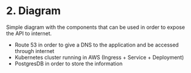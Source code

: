 
# 2. Diagram

Simple diagram with the components that can be used in order to expose the API to internet.

- Route 53 in order to give a DNS to the application and be accessed through internet
- Kubernetes cluster running in AWS (Ingress + Service + Deployment)
- PostgresDB in order to store the information